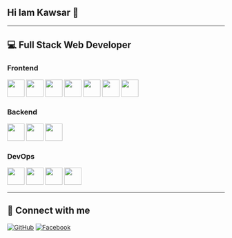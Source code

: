 ## Hi Iam Kawsar 👋

---

## 💻 Full Stack Web Developer

### Frontend
<img src="https://cdn.jsdelivr.net/gh/devicons/devicon/icons/html5/html5-original.svg" width="40" height="40" />
<img src="https://cdn.jsdelivr.net/gh/devicons/devicon/icons/css3/css3-original.svg" width="40" height="40" />
<img src="https://cdn.jsdelivr.net/gh/devicons/devicon/icons/bootstrap/bootstrap-plain.svg" width="40" height="40" />
<img src="https://cdn.jsdelivr.net/gh/devicons/devicon/icons/tailwindcss/tailwindcss-plain.svg" width="40" height="40" />
<img src="https://cdn.jsdelivr.net/gh/devicons/devicon/icons/javascript/javascript-original.svg" width="40" height="40" />
<img src="https://cdn.jsdelivr.net/gh/devicons/devicon/icons/react/react-original.svg" width="40" height="40" />
<img src="https://cdn.jsdelivr.net/gh/devicons/devicon/icons/nextjs/nextjs-original.svg" width="40" height="40" />

### Backend
<img src="https://cdn.jsdelivr.net/gh/devicons/devicon/icons/nodejs/nodejs-original.svg" width="40" height="40" />
<img src="https://cdn.jsdelivr.net/gh/devicons/devicon/icons/express/express-original.svg" width="40" height="40" />
<img src="https://cdn.jsdelivr.net/gh/devicons/devicon/icons/mongodb/mongodb-original.svg" width="40" height="40" />

### DevOps
<img src="https://cdn.jsdelivr.net/gh/devicons/devicon/icons/amazonwebservices/amazonwebservices-original.svg" width="40" height="40" />
<img src="https://cdn.jsdelivr.net/gh/devicons/devicon/icons/linux/linux-original.svg" width="40" height="40" />
<img src="https://cdn.jsdelivr.net/gh/devicons/devicon/icons/vercel/vercel-original.svg" width="40" height="40" />
<img src="https://cdn.jsdelivr.net/gh/devicons/devicon/icons/netlify/netlify-plain-wordmark.svg" width="40" height="40" />

---

## 🔗 Connect with me
[![GitHub](https://img.shields.io/badge/GitHub-100000?style=for-the-badge&logo=github)](https://github.com/kawsar9990)
[![Facebook](https://img.shields.io/badge/Facebook-1877F2?style=for-the-badge&logo=facebook)](https://facebook.com/kawsar9990)
